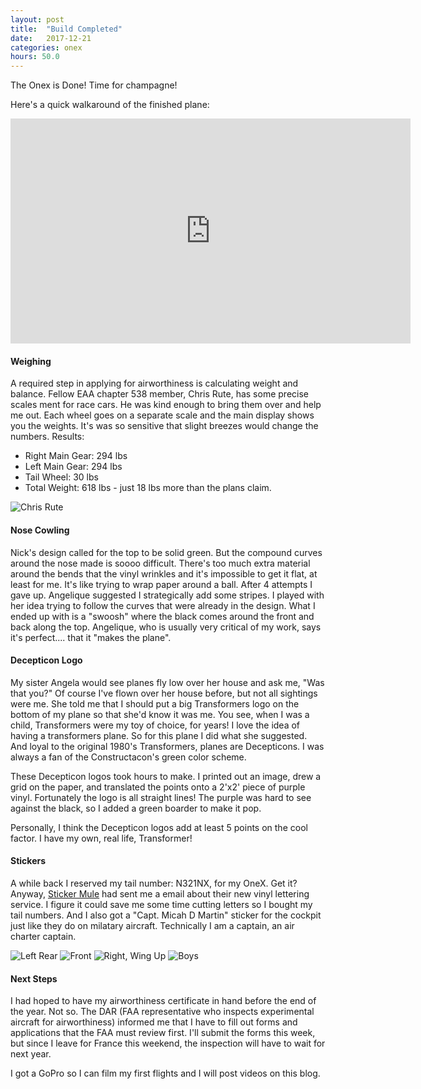 ```yaml
---
layout: post
title:  "Build Completed"
date:   2017-12-21 
categories: onex
hours: 50.0
---
```


The Onex is Done!  Time for champagne!

Here's a quick walkaround of the finished plane:  

<iframe src="https://player.vimeo.com/video/248395316" width="640" height="360" frameborder="0" webkitallowfullscreen mozallowfullscreen allowfullscreen></iframe>

####  Weighing

A required step in applying for airworthiness is calculating weight and balance.  Fellow EAA chapter 538 member, Chris Rute, has some precise scales ment for race cars.  He was kind enough to bring them over and help me out.  Each wheel goes on a separate scale and the main display shows you the weights.  It's was so sensitive that slight breezes would change the numbers.  Results:
 * Right Main Gear: 294 lbs
 * Left Main Gear: 294 lbs
 * Tail Wheel: 30 lbs   
 * Total Weight: 618 lbs - just 18 lbs more than the plans claim.   

![Chris Rute](/onex/img/2017-12-21/2.jpg)

#### Nose Cowling

Nick's design called for the top to be solid green.  But the compound curves around the nose made is soooo difficult.  There's too much extra material around the bends that the vinyl wrinkles and it's impossible to get it flat, at least for me.  It's like trying to wrap paper around a ball.  After 4 attempts I gave up.  Angelique suggested I strategically add some stripes.  I played with her idea trying to follow the curves that were already in the design.  What I ended up with is a "swoosh" where the black comes around the front and back along the top.  Angelique, who is usually very critical of my work, says it's perfect.... that it "makes the plane".

#### Decepticon Logo

My sister Angela would see planes fly low over her house and ask me, "Was that you?"  Of course I've flown over her house before, but not all sightings were me.  She told me that I should put a big Transformers logo on the bottom of my plane so that she'd know it was me.  You see, when I was a child, Transformers were my toy of choice, for years!  I love the idea of having a transformers plane.  So for this plane I did what she suggested.  And loyal to the original 1980's Transformers, planes are Decepticons.  I was always a fan of the Constructacon's green color scheme.  

These Decepticon logos took hours to make.  I printed out an image, drew a grid on the paper, and translated the points onto a 2'x2' piece of purple vinyl.  Fortunately the logo is all straight lines!  The purple was hard to see against the black, so I added a green boarder to make it pop.  

Personally, I think the Decepticon logos add at least 5 points on the cool factor.  I have my own, real life, Transformer!

#### Stickers

A while back I reserved my tail number: N321NX, for my OneX.  Get it?  Anyway, [Sticker Mule](https://www.stickermule.com/products/vinyl-lettering) had sent me a email about their new vinyl lettering service.  I figure it could save me some time cutting letters so I bought my tail numbers.  And I also got a "Capt. Micah D Martin" sticker for the cockpit just like they do on milatary aircraft.  Technically I am a captain, an air charter captain.

![Left Rear](/onex/img/2017-12-21/1.jpg)
![Front](/onex/img/2017-12-21/3.jpg)
![Right, Wing Up](/onex/img/2017-12-21/4.jpg)
![Boys](/onex/img/2017-12-21/5.jpg)

#### Next Steps

I had hoped to have my airworthiness certificate in hand before the end of the year.  Not so.  The DAR (FAA representative who inspects experimental aircraft for airworthiness) informed me that I have to fill out forms and applications that the FAA must review first.  I'll submit the forms this week, but since I leave for France this weekend, the inspection will have to wait for next year.

I got a GoPro so I can film my first flights and I will post videos on this blog.

